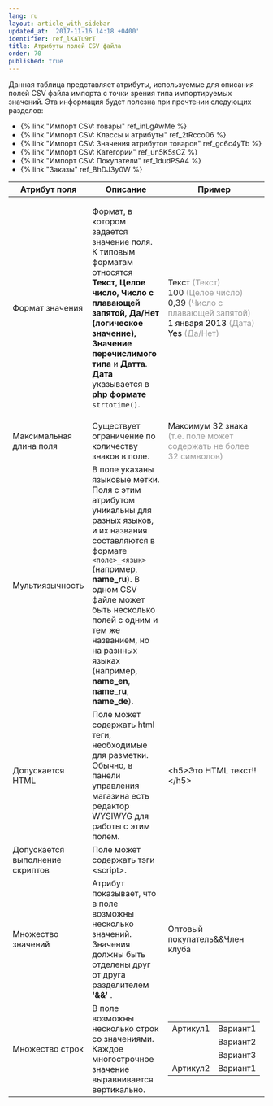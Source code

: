 ```yaml
---
lang: ru
layout: article_with_sidebar
updated_at: '2017-11-16 14:18 +0400'
identifier: ref_lKATu9rT
title: Атрибуты полей CSV файла
order: 70
published: true
---
```

Данная таблица представляет атрибуты, используемые для описания полей CSV файла импорта с точки зрения типа импортируемых значений. Эта информация будет полезна при прочтении следующих разделов:

*   {% link "Импорт CSV: товары" ref_inLgAwMe %}
*   {% link "Импорт CSV: Классы и атрибуты" ref_2tRcco06 %}
*   {% link "Импорт CSV: Значения атрибутов товаров" ref_gc6c4yTb %}
*   {% link "Импорт CSV: Категории" ref_un5K5sCZ %}
*   {% link "Импорт CSV: Покупатели" ref_1dudPSA4 %}
*   {% link "Заказы" ref_BhDJ3y0W %}

<table class="ui celled padded compact small table">
  <thead>
    <tr class="sortableHeader">
      <th class="confluenceTh sortableHeader" data-column="0">
        <div class="tablesorter-header-inner">Атрибут поля</div>
      </th>
      <th class="confluenceTh sortableHeader" data-column="1">
        <div class="tablesorter-header-inner">Описание</div>
      </th>
      <th class="confluenceTh sortableHeader" data-column="2">
        <div class="tablesorter-header-inner">Пример</div>
      </th>
    </tr>
  </thead>
  <tbody>
    <tr>
      <td class="confluenceTd">Формат значения</td>
      <td class="confluenceTd">
        <p>Формат, в котором задается значение поля. К типовым форматам относятся <strong>Текст, Целое число, Число с плавающей запятой, Да/Нет (логическое значение), Значение перечислимого типа </strong>и <strong>Датта</strong>.
          <br><strong>Дата</strong> указывается в <strong>php формате</strong> <code>strtotime()</code>.</p>
      </td>
      <td class="confluenceTd">
        <p>Текст <span style="color: rgb(153,153,153);">(Текст)</span>
          <br>100 <span style="color: rgb(153,153,153);">(Целое число)</span>
          <br>0,39 <span style="color: rgb(153,153,153);">(Число с плавающей запятой)<br><span style="color: rgb(0,0,0);">1 января 2013</span> (Дата)
          <br>
          </span><span style="color: rgb(153,153,153);"><span style="color: rgb(0,0,0);">Yes</span> (Да/Нет)&nbsp;</span>
        </p>
      </td>
    </tr>
    <tr>
      <td class="confluenceTd">Максимальная длина поля</td>
      <td class="confluenceTd">Существует ограничение по количеству знаков в поле.</td>
      <td class="confluenceTd">Максимум 32 знака
        <br><span style="color: rgb(153,153,153);">(т.е. поле может содержать не более 32 символов)</span>
      </td>
    </tr>
    <tr>
      <td class="confluenceTd">Мультиязычность</td>
      <td class="confluenceTd">В поле указаны языковые метки. Поля с этим атрибутом уникальны для разных языков, и их названия составляются в формате <code>&lt;поле&gt;_&lt;язык&gt;</code> (например, <strong>name_ru</strong>). В одном CSV файле может быть несколько полей с одним и тем же названием, но на разнных языках (например, <strong>name_en</strong>, <strong>name_ru</strong>, <strong>name_de</strong>).</td>
      <td class="confluenceTd"></td>
    </tr>
    <tr>
      <td colspan="1" class="confluenceTd">Допускается HTML</td>
      <td colspan="1" class="confluenceTd">Поле может содержать html теги, необходимые для разметки. Обычно, в панели управления магазина есть редактор WYSIWYG для работы с этим полем.</td>
      <td colspan="1" class="confluenceTd">&lt;h5&gt;Это HTML текст!!&lt;/h5&gt;</td>
    </tr>
    <tr>
      <td colspan="1" class="confluenceTd">Допускается выполнение скриптов&nbsp;</td>
      <td colspan="1" class="confluenceTd">Поле может содержать тэги &lt;script&gt;.</td>
      <td colspan="1" class="confluenceTd"></td>
    </tr>
    <tr>
      <td colspan="1" class="confluenceTd">Множество значений</td>
      <td colspan="1" class="confluenceTd">Атрибут показывает, что в поле возможны несколько значений. Значения должны быть отделены друг от друга разделителем <strong> '&amp;&amp;' </strong>.</td>
      <td colspan="1" class="confluenceTd">Оптовый покупатель&amp;&amp;Член клуба</td>
    </tr>
    <tr>
      <td colspan="1" class="confluenceTd">Множество строк</td>
      <td colspan="1" class="confluenceTd">В поле возможны несколько строк со значениями. Каждое многострочное значение выравнивается вертикально.</td>
      <td colspan="1" class="confluenceTd">
        <div class="table-wrap">
          <table class="confluenceTable">
            <tbody>
              <tr>
                <td class="confluenceTd">Артикул1</td>
                <td class="confluenceTd">Вариант1</td>
              </tr>
              <tr>
                <td class="confluenceTd">&nbsp;</td>
                <td class="confluenceTd">Вариант2</td>
              </tr>
              <tr>
                <td class="confluenceTd">&nbsp;</td>
                <td class="confluenceTd">Вариант3</td>
              </tr>
              <tr>
                <td colspan="1" class="confluenceTd">Артикул2</td>
                <td colspan="1" class="confluenceTd">Вариант1</td>
              </tr>
            </tbody>
          </table>
        </div>
      </td>
    </tr>
  </tbody>
</table>

